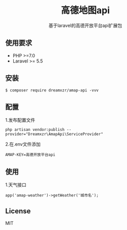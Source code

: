 <h1 align="center"> 高德地图api </h1>

<p align="center"> 基于laravel的高德开放平台api扩展包 </p>

## 使用要求
- PHP >=7.0
- Laravel >= 5.5

## 安装

```shell
$ composer require dreamxzr/amap-api -vvv
```

## 配置

1.发布配置文件
```shell
php artisan vendor:publish --provider="Dreamxzr\AmapApi\ServiceProvider"
```
2.在.env文件添加
```shell
AMAP-KEY=高德开放平台api
```
## 使用
1.天气接口
```shell
app('amap-weather')->getWeather('城市名');
```

## License

MIT